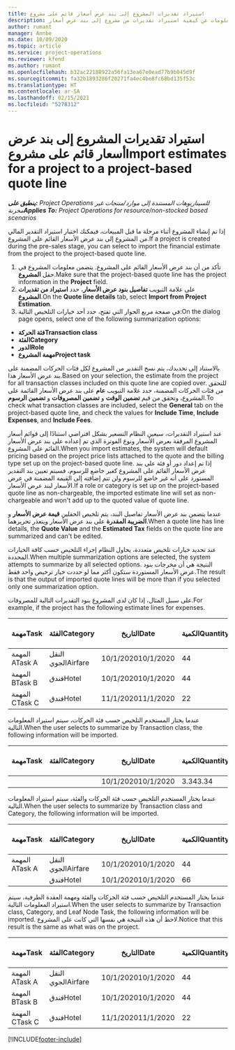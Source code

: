 ```yaml
---
title: استيراد تقديرات المشروع إلى بند عرض أسعار قائم على مشروع
description: يقدم هذا الموضوع معلومات عن كيفية استيراد تقديرات من مشروع إلى بند عرض أسعار.
author: rumant
manager: Annbe
ms.date: 10/09/2020
ms.topic: article
ms.service: project-operations
ms.reviewer: kfend
ms.author: rumant
ms.openlocfilehash: b32ac22188922a56fa13ea67e0ead77b9b045d9f
ms.sourcegitcommit: fa32b1893286f20271fa4ec4be8fc68bd135f53c
ms.translationtype: HT
ms.contentlocale: ar-SA
ms.lasthandoff: 02/15/2021
ms.locfileid: "5278312"
---
```

# <a name="import-estimates-for-a-project-to-a-project-based-quote-line"></a><span data-ttu-id="9d6f0-103">استيراد تقديرات المشروع إلى بند عرض أسعار قائم على مشروع</span><span class="sxs-lookup"><span data-stu-id="9d6f0-103">Import estimates for a project to a project-based quote line</span></span>

<span data-ttu-id="9d6f0-104">_**ينطبق على:** Project Operations للسيناريوهات المستندة إلى موارد/منتجات غير مخزنة‬_</span><span class="sxs-lookup"><span data-stu-id="9d6f0-104">_**Applies To:** Project Operations for resource/non-stocked based scenarios_</span></span>


<span data-ttu-id="9d6f0-105">إذا تم إنشاء المشروع أثناء مرحلة ما قبل المبيعات، فيمكنك اختيار استيراد التقدير المالي من المشروع إلى بند عرض الأسعار القائم على المشروع.</span><span class="sxs-lookup"><span data-stu-id="9d6f0-105">If a project is created during the pre-sales stage, you can select to import the financial estimate from the project to the project-based quote line.</span></span>

1. <span data-ttu-id="9d6f0-106">تأكد من أن بند عرض الأسعار القائم على المشروع. يتضمن معلومات المشروع في حقل **المشروع**.</span><span class="sxs-lookup"><span data-stu-id="9d6f0-106">Make sure that the project-based quote line has the project information in the **Project** field.</span></span>
2. <span data-ttu-id="9d6f0-107">على علامة التبويب **تفاصيل بنود عرض الأسعار**، حدد **استيراد من تقديرات المشروع**.</span><span class="sxs-lookup"><span data-stu-id="9d6f0-107">On the **Quote line details** tab, select **Import from Project Estimation**.</span></span>
3. <span data-ttu-id="9d6f0-108">في صفحة مربع الحوار التي تفتح، حدد أحد خيارات التلخيص التالية:</span><span class="sxs-lookup"><span data-stu-id="9d6f0-108">On the dialog page opens, select one of the following summarization options:</span></span>

  - <span data-ttu-id="9d6f0-109">**فئة الحركة**</span><span class="sxs-lookup"><span data-stu-id="9d6f0-109">**Transaction class**</span></span>
  - <span data-ttu-id="9d6f0-110">**الفئة**</span><span class="sxs-lookup"><span data-stu-id="9d6f0-110">**Category**</span></span>
  - <span data-ttu-id="9d6f0-111">**الدور**</span><span class="sxs-lookup"><span data-stu-id="9d6f0-111">**Role**</span></span> 
  - <span data-ttu-id="9d6f0-112">**مهمة المشروع**</span><span class="sxs-lookup"><span data-stu-id="9d6f0-112">**Project task**</span></span>

<span data-ttu-id="9d6f0-113">بالاستناد إلى تحديدك، يتم نسخ التقدير من المشروع لكل فئات الحركات المضمنة على بند عرض الأسعار هذا.</span><span class="sxs-lookup"><span data-stu-id="9d6f0-113">Based on your selection, the estimate from the project for all transaction classes included on this quote line are copied over.</span></span> <span data-ttu-id="9d6f0-114">للتحقق من فئات الحركات المضمنة، حدد علامة التبويب **عام** على بند عرض الأسعار القائمة على المشروع، وتحقق من قيم **تضمين الوقت** و **تضمين المصروفات** و **تضمين الرسوم**.</span><span class="sxs-lookup"><span data-stu-id="9d6f0-114">To check what transaction classes are included, select the **General** tab on the project-based quote line, and check the values for **Include Time**, **Include Expenses**, and **Include Fees**.</span></span>

<span data-ttu-id="9d6f0-115">عند استيراد التقديرات، سيعين النظام التسعير بشكل افتراضي استنادًا إلى قوائم أسعار المشروع المرفقة بعرض الأسعار ونوع الفوترة الذي تم إعداده على بند عرض الأسعار القائم على المشروع.</span><span class="sxs-lookup"><span data-stu-id="9d6f0-115">When you import estimates, the system will default pricing based on the project price lists attached to the quote and the billing type set up on the project-based quote line.</span></span> <span data-ttu-id="9d6f0-116">إذا تم إعداد دور أو فئة على بند عرض الأسعار القائم على المشروع كغير خاضع للرسوم، فسيتم تعيين بند التقدير المستورد على أنه غير خاضع للرسوم ولن تتم إضافته إلى القيمة المضمنة في عرض الأسعار لبند عرض الأسعار.</span><span class="sxs-lookup"><span data-stu-id="9d6f0-116">If a role or category is set up on the project-based quote line as non-chargeable, the imported estimate line will set as non-chargeable and won't add up to the quoted value of quote line.</span></span>

<span data-ttu-id="9d6f0-117">عندما يتضمن بند عرض الأسعار تفاصيل البند، يتم تلخيص الحقلين **قيمة عرض الأسعار** و **الضريبة المقدرة** على بند عرض الأسعار ويتعذر تحريرهما.</span><span class="sxs-lookup"><span data-stu-id="9d6f0-117">When a quote line has line details, the **Quote Value** and the **Estimated Tax** fields on the quote line are summarized and can't be edited.</span></span>

<span data-ttu-id="9d6f0-118">عند تحديد خيارات تلخيص متعددة، يحاول النظام إجراء التلخيص حسب كافة الخيارات المحددة.</span><span class="sxs-lookup"><span data-stu-id="9d6f0-118">When multiple summarization options are selected, the system attempts to summarize by all selected options.</span></span> <span data-ttu-id="9d6f0-119">النتيجة هي أن مخرجات بنود عرض الأسعار المستوردة ستكون أكثر مما لو حددت خيار ترخيص واحد فقط.</span><span class="sxs-lookup"><span data-stu-id="9d6f0-119">The result is that the output of imported quote lines will be more than if you selected only one summarization option.</span></span>

<span data-ttu-id="9d6f0-120">على سبيل المثال، إذا كان لدى المشروع بنود التقديرات التالية للمصروفات.</span><span class="sxs-lookup"><span data-stu-id="9d6f0-120">For example, if the project has the following estimate lines for expenses.</span></span>

| <span data-ttu-id="9d6f0-121">مهمة</span><span class="sxs-lookup"><span data-stu-id="9d6f0-121">Task</span></span> | <span data-ttu-id="9d6f0-122">الفئة</span><span class="sxs-lookup"><span data-stu-id="9d6f0-122">Category</span></span> | <span data-ttu-id="9d6f0-123">التاريخ‬</span><span class="sxs-lookup"><span data-stu-id="9d6f0-123">Date</span></span> | <span data-ttu-id="9d6f0-124">الكمية</span><span class="sxs-lookup"><span data-stu-id="9d6f0-124">Quantity</span></span> | <span data-ttu-id="9d6f0-125">سعر الوحدة</span><span class="sxs-lookup"><span data-stu-id="9d6f0-125">Unit price</span></span> | <span data-ttu-id="9d6f0-126">المبلغ</span><span class="sxs-lookup"><span data-stu-id="9d6f0-126">Amount</span></span> |
| --- | --- | --- | --- | --- | --- |
| <span data-ttu-id="9d6f0-127">المهمة A</span><span class="sxs-lookup"><span data-stu-id="9d6f0-127">Task A</span></span> | <span data-ttu-id="9d6f0-128">النقل الجوي</span><span class="sxs-lookup"><span data-stu-id="9d6f0-128">Airfare</span></span> | <span data-ttu-id="9d6f0-129">10/1/2020</span><span class="sxs-lookup"><span data-stu-id="9d6f0-129">10/1/2020</span></span> | <span data-ttu-id="9d6f0-130">4</span><span class="sxs-lookup"><span data-stu-id="9d6f0-130">4</span></span> | <span data-ttu-id="9d6f0-131">400</span><span class="sxs-lookup"><span data-stu-id="9d6f0-131">400</span></span> | <span data-ttu-id="9d6f0-132">1600</span><span class="sxs-lookup"><span data-stu-id="9d6f0-132">1600</span></span> |
| <span data-ttu-id="9d6f0-133">المهمة B</span><span class="sxs-lookup"><span data-stu-id="9d6f0-133">Task B</span></span> | <span data-ttu-id="9d6f0-134">فندق</span><span class="sxs-lookup"><span data-stu-id="9d6f0-134">Hotel</span></span> | <span data-ttu-id="9d6f0-135">10/1/2020</span><span class="sxs-lookup"><span data-stu-id="9d6f0-135">10/1/2020</span></span> | <span data-ttu-id="9d6f0-136">4</span><span class="sxs-lookup"><span data-stu-id="9d6f0-136">4</span></span> | <span data-ttu-id="9d6f0-137">200</span><span class="sxs-lookup"><span data-stu-id="9d6f0-137">200</span></span> | <span data-ttu-id="9d6f0-138">800</span><span class="sxs-lookup"><span data-stu-id="9d6f0-138">800</span></span> |
| <span data-ttu-id="9d6f0-139">المهمة C</span><span class="sxs-lookup"><span data-stu-id="9d6f0-139">Task C</span></span> | <span data-ttu-id="9d6f0-140">فندق</span><span class="sxs-lookup"><span data-stu-id="9d6f0-140">Hotel</span></span> | <span data-ttu-id="9d6f0-141">11/1/2020</span><span class="sxs-lookup"><span data-stu-id="9d6f0-141">11/1/2020</span></span> | <span data-ttu-id="9d6f0-142">2</span><span class="sxs-lookup"><span data-stu-id="9d6f0-142">2</span></span> | <span data-ttu-id="9d6f0-143">200</span><span class="sxs-lookup"><span data-stu-id="9d6f0-143">200</span></span> | <span data-ttu-id="9d6f0-144">400</span><span class="sxs-lookup"><span data-stu-id="9d6f0-144">400</span></span> |

<span data-ttu-id="9d6f0-145">عندما يختار المستخدم التلخيص حسب فئة الحركات، سيتم استيراد المعلومات التالية.</span><span class="sxs-lookup"><span data-stu-id="9d6f0-145">When the user selects to summarize by Transaction class, the following information will be imported.</span></span>

| <span data-ttu-id="9d6f0-146">مهمة</span><span class="sxs-lookup"><span data-stu-id="9d6f0-146">Task</span></span> | <span data-ttu-id="9d6f0-147">الفئة</span><span class="sxs-lookup"><span data-stu-id="9d6f0-147">Category</span></span> | <span data-ttu-id="9d6f0-148">التاريخ‬</span><span class="sxs-lookup"><span data-stu-id="9d6f0-148">Date</span></span> | <span data-ttu-id="9d6f0-149">الكمية</span><span class="sxs-lookup"><span data-stu-id="9d6f0-149">Quantity</span></span> | <span data-ttu-id="9d6f0-150">سعر الوحدة</span><span class="sxs-lookup"><span data-stu-id="9d6f0-150">Unit price</span></span> | <span data-ttu-id="9d6f0-151">المبلغ</span><span class="sxs-lookup"><span data-stu-id="9d6f0-151">Amount</span></span> |
| --- | --- | --- | --- | --- | --- |
| | | <span data-ttu-id="9d6f0-152">10/1/2020</span><span class="sxs-lookup"><span data-stu-id="9d6f0-152">10/1/2020</span></span> | <span data-ttu-id="9d6f0-153">3.34</span><span class="sxs-lookup"><span data-stu-id="9d6f0-153">3.34</span></span> | <span data-ttu-id="9d6f0-154">840</span><span class="sxs-lookup"><span data-stu-id="9d6f0-154">840</span></span> | <span data-ttu-id="9d6f0-155">2800</span><span class="sxs-lookup"><span data-stu-id="9d6f0-155">2800</span></span> |

<span data-ttu-id="9d6f0-156">عندما يختار المستخدم التلخيص حسب فئة الحركات والفئة، سيتم استيراد المعلومات التالية.</span><span class="sxs-lookup"><span data-stu-id="9d6f0-156">When the user selects to summarize by Transaction class and Category, the following information will be imported.</span></span>

| <span data-ttu-id="9d6f0-157">مهمة</span><span class="sxs-lookup"><span data-stu-id="9d6f0-157">Task</span></span> | <span data-ttu-id="9d6f0-158">الفئة</span><span class="sxs-lookup"><span data-stu-id="9d6f0-158">Category</span></span> | <span data-ttu-id="9d6f0-159">التاريخ‬</span><span class="sxs-lookup"><span data-stu-id="9d6f0-159">Date</span></span> | <span data-ttu-id="9d6f0-160">الكمية</span><span class="sxs-lookup"><span data-stu-id="9d6f0-160">Quantity</span></span> | <span data-ttu-id="9d6f0-161">سعر الوحدة</span><span class="sxs-lookup"><span data-stu-id="9d6f0-161">Unit price</span></span> | <span data-ttu-id="9d6f0-162">المبلغ</span><span class="sxs-lookup"><span data-stu-id="9d6f0-162">Amount</span></span> |
| --- | --- | --- | --- | --- | --- |
| <span data-ttu-id="9d6f0-163">المهمة A</span><span class="sxs-lookup"><span data-stu-id="9d6f0-163">Task A</span></span> | <span data-ttu-id="9d6f0-164">النقل الجوي</span><span class="sxs-lookup"><span data-stu-id="9d6f0-164">Airfare</span></span> | <span data-ttu-id="9d6f0-165">10/1/2020</span><span class="sxs-lookup"><span data-stu-id="9d6f0-165">10/1/2020</span></span> | <span data-ttu-id="9d6f0-166">4</span><span class="sxs-lookup"><span data-stu-id="9d6f0-166">4</span></span> | <span data-ttu-id="9d6f0-167">400</span><span class="sxs-lookup"><span data-stu-id="9d6f0-167">400</span></span> | <span data-ttu-id="9d6f0-168">1600</span><span class="sxs-lookup"><span data-stu-id="9d6f0-168">1600</span></span> |
| | <span data-ttu-id="9d6f0-169">فندق</span><span class="sxs-lookup"><span data-stu-id="9d6f0-169">Hotel</span></span> | <span data-ttu-id="9d6f0-170">10/1/2020</span><span class="sxs-lookup"><span data-stu-id="9d6f0-170">10/1/2020</span></span> | <span data-ttu-id="9d6f0-171">6</span><span class="sxs-lookup"><span data-stu-id="9d6f0-171">6</span></span> | <span data-ttu-id="9d6f0-172">200</span><span class="sxs-lookup"><span data-stu-id="9d6f0-172">200</span></span> | <span data-ttu-id="9d6f0-173">1200</span><span class="sxs-lookup"><span data-stu-id="9d6f0-173">1200</span></span> |

<span data-ttu-id="9d6f0-174">عندما يختار المستخدم التلخيص حسب فئة الحركات والفئة ومهمة العقدة الطرفية، سيتم استيراد المعلومات التالية.</span><span class="sxs-lookup"><span data-stu-id="9d6f0-174">When the user selects to summarize by Transaction class, Category, and Leaf Node Task, the following information will be imported.</span></span> <span data-ttu-id="9d6f0-175">لاحظ أن هذه النتيجة هي نفسها التي كانت على المشروع.</span><span class="sxs-lookup"><span data-stu-id="9d6f0-175">Notice that this result is the same as what was on the project.</span></span>

| <span data-ttu-id="9d6f0-176">مهمة</span><span class="sxs-lookup"><span data-stu-id="9d6f0-176">Task</span></span> | <span data-ttu-id="9d6f0-177">الفئة</span><span class="sxs-lookup"><span data-stu-id="9d6f0-177">Category</span></span> | <span data-ttu-id="9d6f0-178">التاريخ‬</span><span class="sxs-lookup"><span data-stu-id="9d6f0-178">Date</span></span> | <span data-ttu-id="9d6f0-179">الكمية</span><span class="sxs-lookup"><span data-stu-id="9d6f0-179">Quantity</span></span> | <span data-ttu-id="9d6f0-180">سعر الوحدة</span><span class="sxs-lookup"><span data-stu-id="9d6f0-180">Unit price</span></span> | <span data-ttu-id="9d6f0-181">المبلغ</span><span class="sxs-lookup"><span data-stu-id="9d6f0-181">Amount</span></span> |
| --- | --- | --- | --- | --- | --- |
| <span data-ttu-id="9d6f0-182">المهمة A</span><span class="sxs-lookup"><span data-stu-id="9d6f0-182">Task A</span></span> | <span data-ttu-id="9d6f0-183">النقل الجوي</span><span class="sxs-lookup"><span data-stu-id="9d6f0-183">Airfare</span></span> | <span data-ttu-id="9d6f0-184">10/1/2020</span><span class="sxs-lookup"><span data-stu-id="9d6f0-184">10/1/2020</span></span> | <span data-ttu-id="9d6f0-185">4</span><span class="sxs-lookup"><span data-stu-id="9d6f0-185">4</span></span> | <span data-ttu-id="9d6f0-186">400</span><span class="sxs-lookup"><span data-stu-id="9d6f0-186">400</span></span> | <span data-ttu-id="9d6f0-187">1600</span><span class="sxs-lookup"><span data-stu-id="9d6f0-187">1600</span></span> |
| <span data-ttu-id="9d6f0-188">المهمة B</span><span class="sxs-lookup"><span data-stu-id="9d6f0-188">Task B</span></span> | <span data-ttu-id="9d6f0-189">فندق</span><span class="sxs-lookup"><span data-stu-id="9d6f0-189">Hotel</span></span> | <span data-ttu-id="9d6f0-190">10/1/2020</span><span class="sxs-lookup"><span data-stu-id="9d6f0-190">10/1/2020</span></span> | <span data-ttu-id="9d6f0-191">4</span><span class="sxs-lookup"><span data-stu-id="9d6f0-191">4</span></span> | <span data-ttu-id="9d6f0-192">200</span><span class="sxs-lookup"><span data-stu-id="9d6f0-192">200</span></span> | <span data-ttu-id="9d6f0-193">800</span><span class="sxs-lookup"><span data-stu-id="9d6f0-193">800</span></span> |
| <span data-ttu-id="9d6f0-194">المهمة C</span><span class="sxs-lookup"><span data-stu-id="9d6f0-194">Task C</span></span> | <span data-ttu-id="9d6f0-195">فندق</span><span class="sxs-lookup"><span data-stu-id="9d6f0-195">Hotel</span></span> | <span data-ttu-id="9d6f0-196">11/1/2020</span><span class="sxs-lookup"><span data-stu-id="9d6f0-196">11/1/2020</span></span> | <span data-ttu-id="9d6f0-197">2</span><span class="sxs-lookup"><span data-stu-id="9d6f0-197">2</span></span> | <span data-ttu-id="9d6f0-198">200</span><span class="sxs-lookup"><span data-stu-id="9d6f0-198">200</span></span> | <span data-ttu-id="9d6f0-199">400</span><span class="sxs-lookup"><span data-stu-id="9d6f0-199">400</span></span> |


[!INCLUDE[footer-include](../includes/footer-banner.md)]